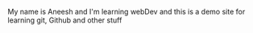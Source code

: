 My name is Aneesh and I'm learning webDev and this is a demo site for learning git, Github and other stuff
